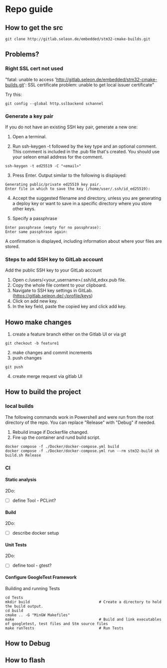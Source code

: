 # Repo guide

## How to get the src
```
git clone http://gitlab.seleon.de/embedded/stm32-cmake-builds.git
```
## Problems?
### Right SSL cert not used

"fatal: unable to access 'http://gitlab.seleon.de/embedded/stm32-cmake-builds.git': SSL certificate problem: unable to get local issuer certificate"

Try this:
```
git config --global http.sslbackend schannel
```

### Generate a key pair
If you do not have an existing SSH key pair, generate a new one:

1. Open a terminal.

2. Run ssh-keygen -t followed by the key type and an optional comment.
This comment is included in the .pub file that's created.
You should use your seleon email address for the comment.
```    
ssh-keygen -t ed25519 -C "<email>"
```

3. Press Enter. Output similar to the following is displayed:
```
Generating public/private ed25519 key pair.
Enter file in which to save the key (/home/user/.ssh/id_ed25519):
```

4. Accept the suggested filename and directory, unless you are generating a deploy key
or want to save in a specific directory where you store other keys.

5. Specify a passphrase
```
Enter passphrase (empty for no passphrase):
Enter same passphrase again:
```

A confirmation is displayed, including information about where your files are stored.


### Steps to add SSH key to GitLab account
Add the public SSH key to your GitLab account
1. Open c:/users/<your_username>/.ssh/id_edxx.pub file.
2. Copy the whole file content to your clipboard.
3. Navigate to SSH key settings in GitLab. (https://gitlab.seleon.de/-/profile/keys)
4. Click on add new key.
5. In the key field, paste the copied key and click add key.


## Howo make changes
1. create a feature branch either on the Gitlab UI or via git
```
git checkout -b feature1
```
2. make changes and commit increments
3. push changes
```
git push
```
4. create merge request via gitlab UI


## How to build the project

### local builds
The following commands work in Powershell and were run from the root directory of the repo. You can replace "Release" with "Debug" if needed.

1. Rebuild image if Dockerfile changed.
2. Fire up the container and rund build script.
```
docker compose -f ./Docker/docker-compose.yml build
docker compose -f ./Docker/docker-compose.yml run --rm stm32-build sh build.sh Release
```

### CI

#### Static analysis
2Do:
- [ ] define Tool - PCLint?

#### Build
2Do:
- [ ] describe docker setup

#### Unit Tests
2Do:
- [ ] define tool - gtest?

#### Configure GoogleTest Framework

Building and running Tests
```
cd Tests        
mkdir build                               # Create a directory to hold the build output.
cd build
cmake .. -G "MinGW Makefiles"            
make                                      # Build and link executables of googletest, test files and Stm source files
make runTests                             # Run Tests
```




## How to Debug

## How to flash
